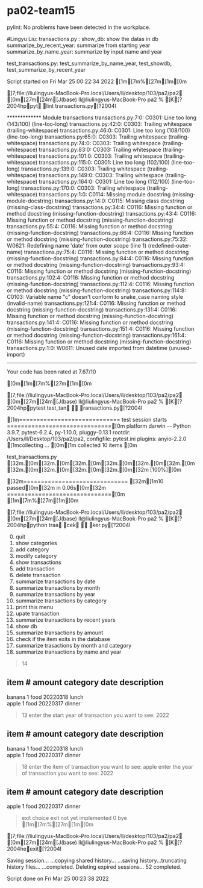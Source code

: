 # pa02-team15

pylint: No problems have been detected in the workplace.

#Lingyu Liu: 
transactions.py : show_db: show the datas in db
                  summarize_by_recent_year: summarize from starting year
                  summarize_by_name_year: summarize by input name and year

test_transactions.py: test_summarize_by_name_year, test_showdb, test_summarize_by_recent_year

Script started on Fri Mar 25 00:22:34 2022
[1m[7m%[27m[1m[0m                                                                               
 
]7;file://liulingyus-MacBook-Pro.local/Users/ll/desktop/103/pa2/pa2
[0m[27m[24m[J(base) ll@liulingyus-MacBook-Pro pa2 % [K[?2004hppyt lint transactions.py[?2004l

************* Module transactions
transactions.py:7:0: C0301: Line too long (143/100) (line-too-long)
transactions.py:42:0: C0303: Trailing whitespace (trailing-whitespace)
transactions.py:46:0: C0301: Line too long (108/100) (line-too-long)
transactions.py:65:0: C0303: Trailing whitespace (trailing-whitespace)
transactions.py:74:0: C0303: Trailing whitespace (trailing-whitespace)
transactions.py:83:0: C0303: Trailing whitespace (trailing-whitespace)
transactions.py:101:0: C0303: Trailing whitespace (trailing-whitespace)
transactions.py:115:0: C0301: Line too long (102/100) (line-too-long)
transactions.py:139:0: C0303: Trailing whitespace (trailing-whitespace)
transactions.py:149:0: C0303: Trailing whitespace (trailing-whitespace)
transactions.py:164:0: C0301: Line too long (112/100) (line-too-long)
transactions.py:170:0: C0303: Trailing whitespace (trailing-whitespace)
transactions.py:1:0: C0114: Missing module docstring (missing-module-docstring)
transactions.py:14:0: C0115: Missing class docstring (missing-class-docstring)
transactions.py:34:4: C0116: Missing function or method docstring (missing-function-docstring)
transactions.py:43:4: C0116: Missing function or method docstring (missing-function-docstring)
transactions.py:55:4: C0116: Missing function or method docstring (missing-function-docstring)
transactions.py:66:4: C0116: Missing function or method docstring (missing-function-docstring)
transactions.py:75:32: W0621: Redefining name 'date' from outer scope (line 1) (redefined-outer-name)
transactions.py:75:4: C0116: Missing function or method docstring (missing-function-docstring)
transactions.py:84:4: C0116: Missing function or method docstring (missing-function-docstring)
transactions.py:93:4: C0116: Missing function or method docstring (missing-function-docstring)
transactions.py:102:4: C0116: Missing function or method docstring (missing-function-docstring)
transactions.py:112:4: C0116: Missing function or method docstring (missing-function-docstring)
transactions.py:114:8: C0103: Variable name "c" doesn't conform to snake_case naming style (invalid-name)
transactions.py:121:4: C0116: Missing function or method docstring (missing-function-docstring)
transactions.py:131:4: C0116: Missing function or method docstring (missing-function-docstring)
transactions.py:141:4: C0116: Missing function or method docstring (missing-function-docstring)
transactions.py:151:4: C0116: Missing function or method docstring (missing-function-docstring)
transactions.py:161:4: C0116: Missing function or method docstring (missing-function-docstring)
transactions.py:1:0: W0611: Unused date imported from datetime (unused-import)

-----------------------------------
Your code has been rated at 7.67/10

[0m[1m[7m%[27m[1m[0m                                                                               
 
]7;file://liulingyus-MacBook-Pro.local/Users/ll/desktop/103/pa2/pa2
[0m[27m[24m[J(base) ll@liulingyus-MacBook-Pro pa2 % [K[?2004hppytest test_tan  ransactions.py[?2004l

[1m============================= test session starts ==============================[0m
platform darwin -- Python 3.9.7, pytest-6.2.4, py-1.10.0, pluggy-0.13.1
rootdir: /Users/ll/Desktop/103/pa2/pa2, configfile: pytest.ini
plugins: anyio-2.2.0
[1mcollecting ... [0m[1m
collected 10 items                                                             [0m

test_transactions.py [32m.[0m[32m.[0m[32m.[0m[32m.[0m[32m.[0m[32m.[0m[32m.[0m[32m.[0m[32m.[0m[32m.[0m[32m                                          [100%][0m

[32m============================== [32m[1m10 passed[0m[32m in 0.06s[0m[32m ==============================[0m
[1m[7m%[27m[1m[0m                                                                               
 
]7;file://liulingyus-MacBook-Pro.local/Users/ll/desktop/103/pa2/pa2
[0m[27m[24m[J(base) ll@liulingyus-MacBook-Pro pa2 % [K[?2004hppython traa cek  ker.py[?2004l


0. quit
1. show categories
2. add category
3. modify category
4. show transactions
5. add transaction
6. delete transaction
7. summarize transactions by date
8. summarize transactions by month
9. summarize transactions by year
10. summarize transactions by category
11. print this menu
12. upate transaction
13. summarize transactions by recent years
14. show db
15. summarize transactions by amount
16. check if the item exits in the database
17. summarize trasactions by month and category
18. summarize transactions by name and year

> 14


item #     amount     category   date       description                   
----------------------------------------
banana     1          food       20220318   lunch                         
apple      1          food       20220317   dinner                        
> 13
enter the start year of transaction you want to see: 2022


item #     amount     category   date       description                   
----------------------------------------
banana     1          food       20220318   lunch                         
apple      1          food       20220317   dinner                        
> 18
enter the item of transaction you want to see: apple
enter the year of transaction you want to see: 2022


item #     amount     category   date       description                   
----------------------------------------
apple      1          food       20220317   dinner                        
> exit
choice exit not yet implemented
> 0
bye
[1m[7m%[27m[1m[0m                                                                               
 
]7;file://liulingyus-MacBook-Pro.local/Users/ll/desktop/103/pa2/pa2
[0m[27m[24m[J(base) ll@liulingyus-MacBook-Pro pa2 % [K[?2004heexit[?2004l

Saving session...
...copying shared history...
...saving history...truncating history files...
...completed.
Deleting expired sessions...      52 completed.

Script done on Fri Mar 25 00:23:38 2022